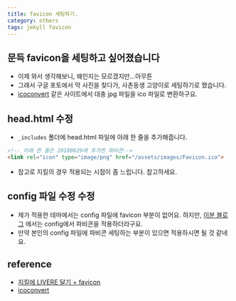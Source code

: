 ```yaml
---
title: favicon 세팅하기. 
category: others
tags: jekyll favicon
---
```


## 문득 favicon을 세팅하고 싶어졌습니다

- 이제 와서 생각해보니, 왜인지는 모르겠지만...아무튼
- 그래서 구글 포토에서 막 사진을 찾다가, 사촌동생 고양이로 세팅하기로 했습니다. 
- [icoconvert](http://icoconvert.com) 같은 사이트에서 대충 jpg 파일을 ico 파일로 변환하구요. 

## head.html 수정 

- `_includes` 폴더에 head.html 파일에 아래 한 줄을 추가해줍니다. 

```html
<!-- 아래 한 줄은 20180629에 추가한 파비콘-->
<link rel="icon" type="image/png" href="/assets/images/Favicon.ico">
```

- 참고로 지킬의 경우 적용되는 시점이 좀 느립니다. 참고하세요. 

## config 파일 수정 수정 

- 제가 적용한 테마에서는 config 파일에 favicon 부분이 없어요. 하지만, [이분 블로그](https://moon9342.github.io/jekyll-struct) 에서는 config에서 파비콘을 적용하더라구요. 
- 만약 본인의 config 파일에 파비콘 세팅하는 부분이 있으면 적용하시면 될 것 같네요. 

## reference

- [지킬에 LIVERE 달기 + favicon](https://hanjungv.github.io/2017-04-24-1_ETC_livere/)
- [icoconvert](http://icoconvert.com)
